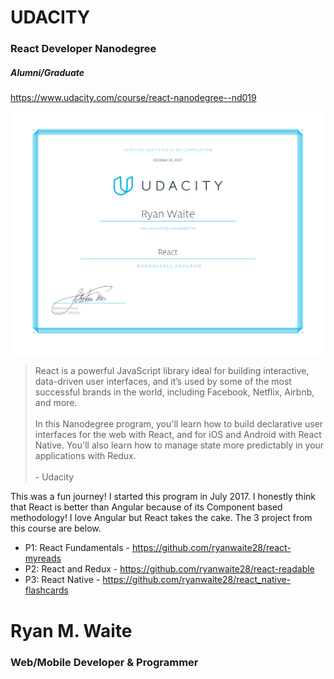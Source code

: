 # UDACITY
### React Developer Nanodegree
##### Alumni/Graduate

https://www.udacity.com/course/react-nanodegree--nd019

![](nd-grad-cert-react.png)

> React is a powerful JavaScript library ideal for building interactive, data-driven user interfaces, and it’s used by some of the most successful brands in the world, including Facebook, Netflix, Airbnb, and more.<br><br>
In this Nanodegree program, you'll learn how to build declarative user interfaces for the web with React, and for iOS and Android with React Native. You'll also learn how to manage state more predictably in your applications with Redux.<br><br>
\- Udacity



This was a fun journey! I started this program in July 2017. I honestly think that React is better than Angular because of its Component based  methodology! I love Angular but React takes the cake. The 3 project from this course are below.
<br>

* P1: React Fundamentals - https://github.com/ryanwaite28/react-myreads
* P2: React and Redux - https://github.com/ryanwaite28/react-readable
* P3: React Native - https://github.com/ryanwaite28/react_native-flashcards

# Ryan M. Waite
### Web/Mobile Developer & Programmer

